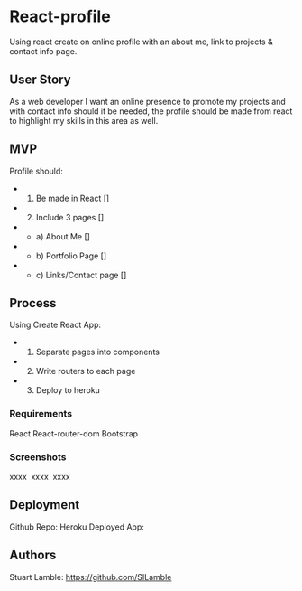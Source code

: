 # React-profile

Using react create on online profile with an about me, link to projects & contact info page.

## User Story

As a web developer I want an online presence to promote my projects and with contact info should it be needed, the profile should be made from react to highlight my skills in this area as well.

## MVP

Profile should:
* 1) Be made in React []
* 2) Include 3 pages []
* * a) About Me []
* * b) Portfolio Page []
* * c) Links/Contact page []

## Process

Using Create React App:

* 1) Separate pages into components
* 2) Write routers to each page
* 3) Deploy to heroku


### Requirements

React
React-router-dom
Bootstrap

### Screenshots

xxxx
![]()
xxxx
![]()
xxxx
![]()


## Deployment

Github Repo: 
Heroku Deployed App: 

## Authors

Stuart Lamble: https://github.com/SILamble
